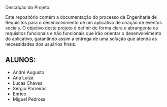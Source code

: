 Descrição do Projeto:

Este repositório contém a documentação do processo de Engenharia de Requisitos para o desenvolvimento de um aplicativo de criação de eventos sociais. O objetivo deste projeto é definir de forma clara e abrangente os requisitos funcionais e não funcionais que irão orientar o desenvolvimento do aplicativo, garantindo assim a entrega de uma solução que atenda às necessidades dos usuários finais.

## ALUNOS:

- André Augusto
- Ana Luiza
- Lucas Chaves
- Sergio Parreiras
- Enrico
- Miguel Pedrosa
